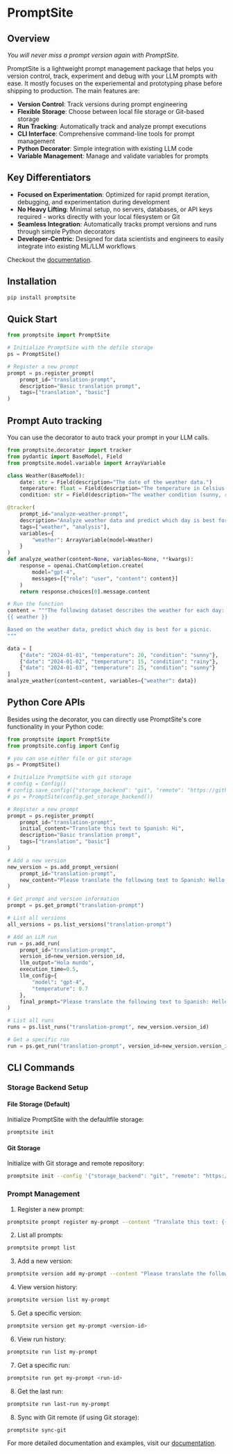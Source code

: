 # PromptSite


## Overview

*You will never miss a prompt version again with PromptSite.*

PromptSite is a lightweight prompt management package that helps you version control, track, experiment and debug with your LLM prompts with ease. It mostly focuses on the experiemental and prototyping phase before shipping to production. The main features are:

- **Version Control**: Track versions during prompt engineering
- **Flexible Storage**: Choose between local file storage or Git-based storage
- **Run Tracking**: Automatically track and analyze prompt executions
- **CLI Interface**: Comprehensive command-line tools for prompt management
- **Python Decorator**: Simple integration with existing LLM code
- **Variable Management**: Manage and validate variables for prompts

## Key Differentiators
- **Focused on Experimentation**: Optimized for rapid prompt iteration, debugging, and experimentation during development
- **No Heavy Lifting**: Minimal setup, no servers, databases, or API keys required - works directly with your local filesystem or Git
- **Seamless Integration**: Automatically tracks prompt versions and runs through simple Python decorators
- **Developer-Centric**: Designed for data scientists and engineers to easily integrate into existing ML/LLM workflows


Checkout the [documentation](https://dkuang1980.github.io/promptsite/).

## Installation

```bash
pip install promptsite
```

## Quick Start

```python
from promptsite import PromptSite

# Initialize PromptSite with the defile storage
ps = PromptSite()

# Register a new prompt
prompt = ps.register_prompt(
    prompt_id="translation-prompt",
    description="Basic translation prompt",
    tags=["translation", "basic"]
)

```

## Prompt Auto tracking 

You can use the decorator to auto track your prompt in your LLM calls.

```python
from promptsite.decorator import tracker
from pydantic import BaseModel, Field
from promptsite.model.variable import ArrayVariable

class Weather(BaseModel):
    date: str = Field(description="The date of the weather data.")
    temperature: float = Field(description="The temperature in Celsius.")
    condition: str = Field(description="The weather condition (sunny, rainy, etc).")

@tracker(
    prompt_id="analyze-weather-prompt",
    description="Analyze weather data and predict which day is best for a picnic",
    tags=["weather", "analysis"],
    variables={
        "weather": ArrayVariable(model=Weather)
    }
)
def analyze_weather(content=None, variables=None, **kwargs):
    response = openai.ChatCompletion.create(
        model="gpt-4",
        messages=[{"role": "user", "content": content}]
    )
    return response.choices[0].message.content

# Run the function
content = """The following dataset describes the weather for each day:
{{ weather }}

Based on the weather data, predict which day is best for a picnic.
"""

data = [
    {"date": "2024-01-01", "temperature": 20, "condition": "sunny"},
    {"date": "2024-01-02", "temperature": 15, "condition": "rainy"},
    {"date": "2024-01-03", "temperature": 25, "condition": "sunny"}
]
analyze_weather(content=content, variables={"weather": data})

```

## Python Core APIs

Besides using the decorator, you can directly use PromptSite's core functionality in your Python code:

```python
from promptsite import PromptSite
from promptsite.config import Config

# you can use either file or git storage
ps = PromptSite()

# Initialize PromptSite with git storage
# config = Config()
# config.save_config({"storage_backend": "git", "remote": "https://github.com/user/repo.git"})
# ps = PromptSite(config.get_storage_backend())

# Register a new prompt
prompt = ps.register_prompt(
    prompt_id="translation-prompt",
    initial_content="Translate this text to Spanish: Hi",
    description="Basic translation prompt",
    tags=["translation", "basic"]
)

# Add a new version
new_version = ps.add_prompt_version(
    prompt_id="translation-prompt",
    new_content="Please translate the following text to Spanish: Hello world",
)

# Get prompt and version information
prompt = ps.get_prompt("translation-prompt")

# List all versions
all_versions = ps.list_versions("translation-prompt")

# Add an LLM run
run = ps.add_run(
    prompt_id="translation-prompt",
    version_id=new_version.version_id,
    llm_output="Hola mundo",
    execution_time=0.5,
    llm_config={
        "model": "gpt-4",
        "temperature": 0.7
    },
    final_prompt="Please translate the following text to Spanish: Hello"
)

# List all runs
runs = ps.list_runs("translation-prompt", new_version.version_id)

# Get a specific run
run = ps.get_run("translation-prompt", version_id=new_version.version_id, run_id=runs[-1].run_id)
```



## CLI Commands

### Storage Backend Setup

#### File Storage (Default)
Initialize PromptSite with the defaultfile storage:

```bash
promptsite init
```

#### Git Storage
Initialize with Git storage and remote repository:

```bash
promptsite init --config '{"storage_backend": "git", "remote": "https://github.com/user/repo.git", "branch": "main", "auto_sync": true}'
```

### Prompt Management

1. Register a new prompt:
```bash
promptsite prompt register my-prompt --content "Translate this text: {{text}}" --description "Translation prompt" --tags translation gpt
```

2. List all prompts:
```bash
promptsite prompt list
```

3. Add a new version:
```bash
promptsite version add my-prompt --content "Please translate the following text: {{text}}"
```

4. View version history:
```bash
promptsite version list my-prompt
```

5. Get a specific version:
```bash
promptsite version get my-prompt <version-id>
```

6. View run history:
```bash
promptsite run list my-prompt
```

7. Get a specific run:
```bash
promptsite run get my-prompt <run-id>
```

8. Get the last run:
```bash
promptsite run last-run my-prompt
```

8. Sync with Git remote (if using Git storage):
```bash
promptsite sync-git
```

For more detailed documentation and examples, visit our [documentation](https://dkuang1980.github.io/promptsite/).
